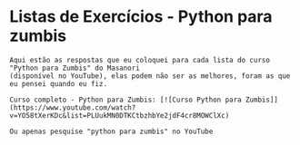 # Listas de Exercícios - Python para zumbis

    Aqui estão as respostas que eu coloquei para cada lista do curso "Python para Zumbis" do Masanori 
    (disponível no YouTube), elas podem não ser as melhores, foram as que eu pensei quando eu fiz.

    Curso completo - Python para Zumbis: [![Curso Python para Zumbis]](https://www.youtube.com/watch?v=YO58tXerKDc&list=PLUukMN0DTKCtbzhbYe2jdF4cr8MOWClXc)

    Ou apenas pesquise "python para zumbis" no YouTube